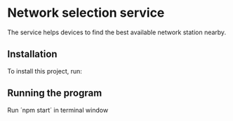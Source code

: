# Network selection service

The service helps devices to find the best available network station nearby. 

## Installation

To install this project, run:

## Running the program

Run ´npm start´ in terminal window